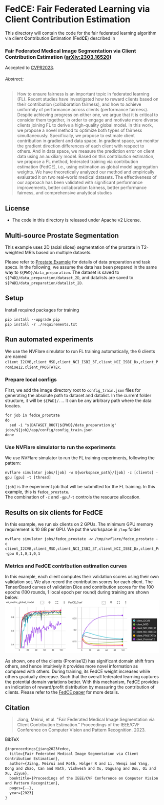 # FedCE: Fair Federated Learning via Client Contribution Estimation

This directory will contain the code for the fair federated learning algorithm via client **C**ontribution **E**stimation (Fed**CE**) described in

### Fair Federated Medical Image Segmentation via Client Contribution Estimation ([arXiv:2303.16520](https://arxiv.org/abs/2303.16520))
Accepted to [CVPR2023](https://cvpr2023.thecvf.com/).

###### Abstract:

> How to ensure fairness is an important topic in federated learning (FL). Recent studies have investigated how to reward clients based on their contribution (collaboration fairness), and how to achieve uniformity of performance across clients (performance fairness). Despite achieving progress on either one, we argue that it is critical to consider them together, in order to engage and motivate more diverse clients joining FL to derive a high-quality global model. In this work, we propose a novel method to optimize both types of fairness simultaneously. Specifically, we propose to estimate client contribution in gradient and data space. In gradient space, we monitor the gradient direction differences of each client with respect to others. And in data space, we measure the prediction error on client data using an auxiliary model. Based on this contribution estimation, we propose a FL method, federated training via contribution estimation (FedCE), i.e., using estimation as global model aggregation weights. We have theoretically analyzed our method and empirically evaluated it on two real-world medical datasets. The effectiveness of our approach has been validated with significant performance improvements, better collaboration fairness, better performance fairness, and comprehensive analytical studies

## License
- The code in this directory is released under Apache v2 License.

## Multi-source Prostate Segmentation
This example uses 2D (axial slices) segmentation of the prostate in T2-weighted MRIs based on multiple datasets.

Please refer to [Prostate Example](https://github.com/NVIDIA/NVFlare/tree/dev/examples/advanced/prostate) for details of data preparation and task specs. In the following, we assume the data has been prepared in the same way to `${PWD}/data_preparation`. The dataset is saved to `${PWD}/data_preparation/dataset_2D`, and datalists are saved to `${PWD}/data_preparation/datalist_2D`.

## Setup

Install required packages for training
```
pip install --upgrade pip
pip install -r ./requirements.txt
```

## Run automated experiments
We use the NVFlare simulator to run FL training automatically, the 6 clients are named `client_I2CVB,client_MSD,client_NCI_ISBI_3T,client_NCI_ISBI_Dx,client_Promise12,client_PROSTATEx`.

### Prepare local configs
First, we add the image directory root to `config_train.json` files for generating the absolute path to dataset and datalist. 
In the current folder structure, it will be `${PWD}/..`. 
It can be any arbitrary path where the data locates.  
```
for job in fedce_prostate
do
  sed -i "s|DATASET_ROOT|${PWD}/data_preparation|g" jobs/${job}/app/config/config_train.json
done
```
### Use NVFlare simulator to run the experiments
We use NVFlare simulator to run the FL training experiments, following the pattern:
```
nvflare simulator jobs/[job] -w ${workspace_path}/[job] -c [clients] -gpu [gpu] -t [thread]
```
`[job]` is the experiment job that will be submitted for the FL training. 
In this example, this is `fedce_prostate`.  
The combination of `-c` and `-gpu`/`-t` controls the resource allocation. 

## Results on six clients for FedCE
In this example, we run six clients on 2 GPUs. The minimum GPU memory requirement is 10 GB per GPU. We put the workspace in `/tmp` folder
```
nvflare simulator jobs/fedce_prostate -w /tmp/nvflare/fedce_prostate -c client_I2CVB,client_MSD,client_NCI_ISBI_3T,client_NCI_ISBI_Dx,client_Promise12,client_PROSTATEx -gpu 0,1,0,1,0,1
```

### Metrics and FedCE contribution estimation curves
In this example, each client computes their validation scores using their own
validation set. We also record the contribution scores for each client.
The TensorBoard curves of validation Dice and contribution scores for the 100 epochs (100 rounds, 1 local epoch per round) during training are shown below:
![All training curve](./figs/all_training.png)

As shown, one of the clients (Promise12) has significant domain shift from others, and hence intuitively it provides more novel information as compared with others. During training, its FedCE weight increases while others gradually decrease. Such that the overall federated learning captures the potential domain variations better. With this mechanism, FedCE provides an indication of reward/profit distribution by measuring the contribution of clients. Please refer to the [FedCE paper](https://arxiv.org/abs/2303.16520) for more details.

## Citation

> Jiang, Meirui, et al. "Fair Federated Medical Image Segmentation via Client Contribution Estimation." Proceedings of the IEEE/CVF Conference on Computer Vision and Pattern Recognition. 2023.

BibTeX
```
@inproceedings{jiang2023fedce,
  title={Fair Federated Medical Image Segmentation via Client Contribution Estimation},
  author={Jiang, Meirui and Roth, Holger R and Li, Wenqi and Yang, Dong and Zhao, Can and Nath, Vishwesh and Xu, Daguang and Dou, Qi and Xu, Ziyue},
  booktitle={Proceedings of the IEEE/CVF Conference on Computer Vision and Pattern Recognition},
  pages={--},
  year={2023}
}
```
